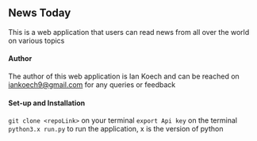 ## News Today

This is a web application that users can read news from all over the world on various topics

#### Author
The author of this web application is Ian Koech and can be reached on iankoech9@gmail.com for any queries or feedback

#### Set-up and Installation
`git clone <repoLink>` on your terminal
`export Api key` on the terminal
`python3.x run.py` to run the application, x is the version of python
